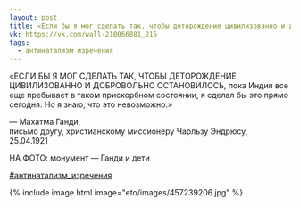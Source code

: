 ```yaml
---
layout: post
title: «Если бы я мог сделать так, чтобы деторождение цивилизованно и добровольно остановилось...»
vk: https://vk.com/wall-210066881_215
tags:
  - антинатализм_изречения
---
```

«ЕСЛИ БЫ Я МОГ СДЕЛАТЬ ТАК, ЧТОБЫ ДЕТОРОЖДЕНИЕ ЦИВИЛИЗОВАННО И ДОБРОВОЛЬНО ОСТАНОВИЛОСЬ, пока Индия все еще пребывает в таком прискорбном состоянии, я сделал бы это прямо сегодня. Но я знаю, что это невозможно.»

— Махатма Ганди, <br>
письмо другу, христианскому миссионеру Чарльзу Эндрюсу,<br>
25.04.1921

НА ФОТО: монумент — Ганди и дети

[#антинатализм_изречения](poisk.html#антинатализм_изречения)

{% include image.html image="eto/images/457239206.jpg" %}